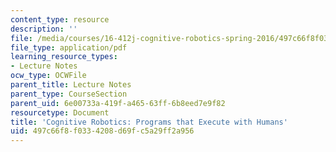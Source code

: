 ```yaml
---
content_type: resource
description: ''
file: /media/courses/16-412j-cognitive-robotics-spring-2016/497c66f8f0334208d69fc5a29ff2a956_MIT16_412JS16_L13.pdf
file_type: application/pdf
learning_resource_types:
- Lecture Notes
ocw_type: OCWFile
parent_title: Lecture Notes
parent_type: CourseSection
parent_uid: 6e00733a-419f-a465-63ff-6b8eed7e9f82
resourcetype: Document
title: 'Cognitive Robotics: Programs that Execute with Humans'
uid: 497c66f8-f033-4208-d69f-c5a29ff2a956
---
```

